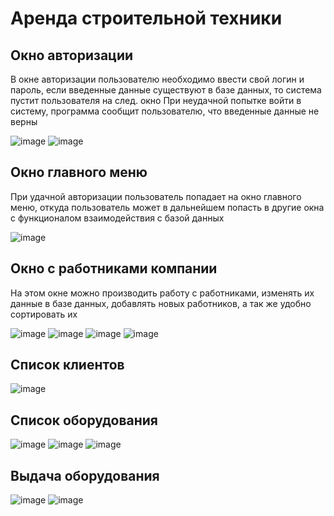 # Аренда строительной техники

## Окно авторизации

В окне авторизации пользователю необходимо ввести свой логин и пароль, если введенные данные существуют в базе данных, то система пустит пользователя на след. окно
При неудачной попытке войти в систему, программа сообщит пользователю, что введенные данные не верны

![image](https://user-images.githubusercontent.com/53102064/161010539-25b8fabc-587e-4ad9-9ee6-71a9119478a6.png)
![image](https://user-images.githubusercontent.com/53102064/161033655-4ed3a009-c840-428e-be37-e73852df829b.png)


## Окно главного меню

При удачной авторизации пользователь попадает на окно главного меню, откуда пользователь может в дальнейшем попасть в другие окна с функционалом взаимодействия с базой данных

![image](https://user-images.githubusercontent.com/53102064/161448437-627ad82d-a5f8-4ee8-81f7-d0ea9ef1b154.png)

## Окно с работниками компании

На этом окне можно производить работу с работниками, изменять их данные в базе данных, добавлять новых работников, а так же удобно сортировать их

![image](https://user-images.githubusercontent.com/53102064/161427715-bbc5c32a-f999-4063-a02c-af5f433e7c19.png)
![image](https://user-images.githubusercontent.com/53102064/161427727-53b8d302-5a89-4333-a765-22029b1a8387.png)
![image](https://user-images.githubusercontent.com/53102064/161427736-5de0a8b0-13eb-4f2e-9d17-bac0cca1f52d.png)
![image](https://user-images.githubusercontent.com/53102064/161427744-2717c83d-c6ca-41ee-be1f-41030e63cb61.png)

## Список клиентов

![image](https://user-images.githubusercontent.com/53102064/161427760-27d3708b-1743-4f2d-8179-c4d103357b0f.png)

## Список оборудования

![image](https://user-images.githubusercontent.com/53102064/161429328-0443b3ad-3416-4d2f-b65c-77e341eb697b.png)
![image](https://user-images.githubusercontent.com/53102064/161429344-102b0785-0644-4a67-bd20-c143ff27b61c.png)
![image](https://user-images.githubusercontent.com/53102064/161429354-4990aad4-5c53-4761-b2ee-e55f9f769f97.png)

## Выдача оборудования

![image](https://user-images.githubusercontent.com/53102064/161448482-2db3e5b9-8a71-43b6-aeb2-7088e2b4a9c3.png)
![image](https://user-images.githubusercontent.com/53102064/161448492-64bff660-d4ef-4238-8f47-8c8bb7c9336a.png)

